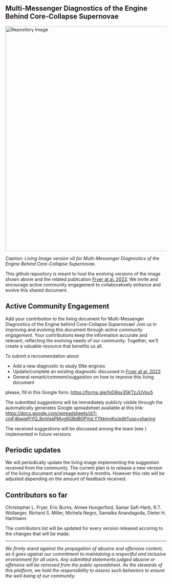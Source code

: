## Multi-Messenger Diagnostics of the Engine Behind Core-Collapse Supernovae

<img src="https://github.com/clfryer/MM-SNe/assets/19571835/3c5f54b0-b56b-414c-9cae-54703fbc3e0b" alt="Repository Image" width="700">

<i>Caption: Living Image version v0 for Multi-Messenger Diagnostics of the Engine Behind Core-Collapse Supernovae.</i>

This github repository is meant to host the evolving versions of the image shown above and the related publication [Fryer at al. 2023](https://arxiv.org/abs/2305.06134). 
We invite and encourage active community engagement to collaboratively enhance and evolve this shared document. 

## Active Community Engagement 
Add your contribution to the living document for Multi-Messenger Diagnostics of the Engine behind Core-Collapse Supernovae!
Join us in improving and evolving this document through *active community engagement*. Your contributions keep the information accurate and relevant, reflecting the evolving needs of our community. Together, we'll create a valuable resource that benefits us all.

To submit a reccomendation about 
  - Add a new diagnostic to study SNe engines
  - Update/complete an existing diagnostic discussed in [Fryer at al. 2023](https://arxiv.org/abs/2305.06134)
  - General remark/comment/suggestion on how to improve this living document

please, fill in this Google form: https://forms.gle/hiG9py35KTzJUVpv5

The submitted suggestions will be immediately publicly visible through the automatically generates Google spreadsheet available at this link:
https://docs.google.com/spreadsheets/d/1-ciqF4bwiePiYQ_8mVqaPMvg9GBdB0PVqLY7ltkmvKo/edit?usp=sharing

The received suggestions will be discussed among the team (see ) implemented in future versions 

## Periodic updates
We will periodically update the living image implementing the suggestion received from the community.
The current plan is to release a new version of the living document and image every 6 months. However this rate will be adjusted depending on the amount of feedback received.



## Contributors so far
Christopher L. Fryer, Eric Burns, Aimee Hungerford, Samar Safi-Harb, R.T. Wollaeger, Richard S. Miller, Michela Negro, Samalka Anandagoda, Dieter H. Hartmann

The contributors list will be updated for every version released accoring to the changes that will be made.

----------------------------------
<i>We firmly stand against the propagation of abusive and offensive content, as it goes against our commitment to maintaining a respectful and inclusive environment for all users. Any submitted statements judged abusive or offensive will be removed from the public spreadsheet. As the stewards of this platform, we hold the responsibility to assess such behaviors to ensure the well-being of our community.</i>
